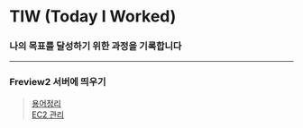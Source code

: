 # TIW (Today I Worked)
### 나의 목표를 달성하기 위한 과정을 기록합니다
----
### Freview2 서버에 띄우기
> [용어정리](https://github.com/ram9611/TIW/blob/be3795fe8e8470eebf0d3fdae4fc585c6693210c/Freview2%20%EC%84%9C%EB%B2%84%EC%97%90%20%EC%98%AC%EB%A6%AC%EA%B8%B0/%EC%9A%A9%EC%96%B4%EC%A0%95%EB%A6%AC.md) <br>
> [EC2 관리](https://github.com/ram9611/TIW/blob/5596728a9e94de63d4a56eec60381b6f139203e0/Freview2%20%EC%84%9C%EB%B2%84%EC%97%90%20%EC%98%AC%EB%A6%AC%EA%B8%B0/EC2%20%EA%B4%80%EB%A6%AC.md)
